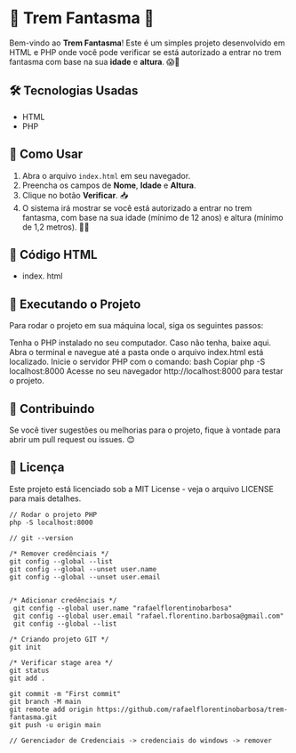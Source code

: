 # 🚂 **Trem Fantasma** 👻

Bem-vindo ao **Trem Fantasma**! Este é um simples projeto desenvolvido em HTML e PHP onde você pode verificar se está autorizado a entrar no trem fantasma com base na sua **idade** e **altura**. 😱🎢

## 🛠️ Tecnologias Usadas

- HTML
- PHP

## 🔧 Como Usar

1. Abra o arquivo `index.html` em seu navegador.
2. Preencha os campos de **Nome**, **Idade** e **Altura**.
3. Clique no botão **Verificar**. 📥
4. O sistema irá mostrar se você está autorizado a entrar no trem fantasma, com base na sua idade (mínimo de 12 anos) e altura (mínimo de 1,2 metros). 🎢🎉

## 📝 Código HTML
- index. html

## 🚀 Executando o Projeto 
Para rodar o projeto em sua máquina local, siga os seguintes passos:

Tenha o PHP instalado no seu computador. Caso não tenha, baixe aqui.
Abra o terminal e navegue até a pasta onde o arquivo index.html está localizado.
Inicie o servidor PHP com o comando:
bash
Copiar
php -S localhost:8000
Acesse no seu navegador http://localhost:8000 para testar o projeto.

## 📢 Contribuindo
Se você tiver sugestões ou melhorias para o projeto, fique à vontade para abrir um pull request ou issues. 😊

## 🎉 Licença
Este projeto está licenciado sob a MIT License - veja o arquivo LICENSE para mais detalhes.

```
// Rodar o projeto PHP
php -S localhost:8000

// git --version

/* Remover credênciais */
git config --global --list
git config --global --unset user.name
git config --global --unset user.email


/* Adicionar credênciais */
 git config --global user.name "rafaelflorentinobarbosa"
 git config --global user.email "rafael.florentino.barbosa@gmail.com"
 git config --global --list

/* Criando projeto GIT */
git init

/* Verificar stage area */
git status
git add .

git commit -m "First commit"
git branch -M main
git remote add origin https://github.com/rafaelflorentinobarbosa/trem-fantasma.git
git push -u origin main

// Gerenciador de Credenciais -> credenciais do windows -> remover
```